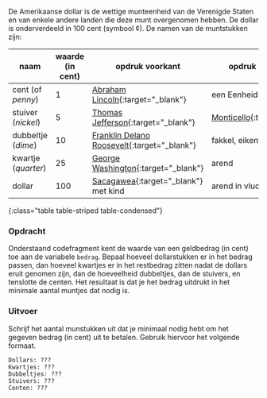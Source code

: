 De Amerikaanse dollar is de wettige munteenheid van de Verenigde Staten en van enkele andere landen die deze munt overgenomen hebben. De dollar is onderverdeeld in 100 cent (symbool ¢). De namen van de muntstukken zijn:

| naam | waarde (in cent) | opdruk voorkant | opdruk achterkant |
|------|------------------|-----------------|-------------------|
| cent (of *penny*) | 1 | [Abraham Lincoln](https://nl.wikipedia.org/wiki/Abraham_Lincoln){:target="_blank"} |  een Eenheidsschild |
| stuiver (*nickel*) | 5 | [Thomas Jefferson](https://nl.wikipedia.org/wiki/Thomas_Jefferson){:target="_blank"} | [Monticello](https://nl.wikipedia.org/wiki/Sacagawea){:target="_blank"} |
| dubbeltje (*dime*) | 10 | [Franklin Delano Roosevelt](https://nl.wikipedia.org/wiki/Franklin_Delano_Roosevelt){:target="_blank"} | fakkel, eikentak en olijftak |
| kwartje (*quarter*) | 25 | [George Washington](https://nl.wikipedia.org/wiki/George_Washington){:target="_blank"} | arend |
| dollar | 100 | [Sacagawea](https://nl.wikipedia.org/wiki/Sacagawea){:target="_blank"} met kind | arend in vlucht |
{:class="table table-striped table-condensed"}

### Opdracht

Onderstaand codefragment kent de waarde van een geldbedrag (in cent) toe aan de variabele `bedrag`. Bepaal hoeveel dollarstukken er in het bedrag passen, dan hoeveel kwartjes er in het restbedrag zitten nadat de dollars eruit genomen zijn, dan de hoeveelheid dubbeltjes, dan de stuivers, en tenslotte de centen. Het resultaat is dat je het bedrag uitdrukt in het minimale aantal muntjes dat nodig is.

### Uitvoer

Schrijf het aantal munstukken uit dat je minimaal nodig hebt om het gegeven bedrag (in cent) uit te betalen. Gebruik hiervoor het volgende formaat.

```
Dollars: ???
Kwartjes: ???
Dubbeltjes: ???
Stuivers: ???
Centen: ???
```
